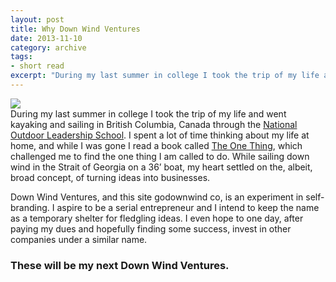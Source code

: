 ```yaml
---
layout: post
title: Why Down Wind Ventures
date: 2013-11-10
category: archive
tags:
- short read
excerpt: "During my last summer in college I took the trip of my life and went kayaking and sailing in British Columbia, Canada through the National Outdoor Leadership School. I spent a lot of time thinking about my life at home, and while I was gone..."
---
```


![](http://postachio-images.s3-website-us-east-1.amazonaws.com/88989932ae38427c2a666d4f32b7633e.png)  
During my last summer in college I took the trip of my life and went kayaking and sailing in British Columbia, Canada through the [National Outdoor Leadership School](http://www.nols.edu/about/leadership/). I spent a lot of time thinking about my life at home, and while I was gone I read a book called [The One Thing](http://www.amazon.com/gp/product/1885167776/ref=as_li_ss_tl?ie=UTF8&camp=1789&creative=390957&creativeASIN=1885167776&linkCode=as2&tag=willis0d-20), which challenged me to find the one thing I am called to do. While sailing down wind in the Strait of Georgia on a 36’ boat, my heart settled on the, albeit, broad concept, of turning ideas into businesses.

Down Wind Ventures, and this site godownwind co, is an experiment in self-branding. I aspire to be a serial entrepreneur and I intend to keep the name as a temporary shelter for fledgling ideas. I even hope to one day, after paying my dues and hopefully finding some success, invest in other companies under a similar name.

### These will be my next Down Wind Ventures.
